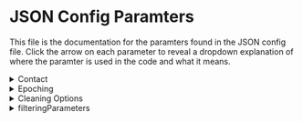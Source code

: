 # JSON Config Paramters

This file is the documentation for the paramters found in the JSON config file. Click the arrow on each parameter to reveal a dropdown explanation of where the paramter is used in the code and what it means. 

<!--CONTACT-->

<details>
<summary>Contact</summary>
Where: sendEmail function is called at the end of each fcp_# step, and contact is passed as a parameter.
<br>
Meaning: Email address to which to send pipeline’s progress updates (contained in square brackets, [ ])
</details>

<!--EPOCHING-->

<details>
  <summary>Epoching</summary>
  Where: fcp_1_TaskEpoching.
  <br>
  Meaning: Epoch the data into trials
  <br><br>
    <ul>
      <!--EPOCHING.PERIOD--> 
      <li>
        <details>
          <summary>Period</summary>
          Where: fcp_1_RestingStateEpoching, line 97
          <br>
          Meaning: Indicates epoch length for epoching resting state data
        </details>
      </li>
      <!--EPOCHING.TOTALTIME--> 
      <li>
        <details>
          <summary>Total time</summary>
          Where: Nowhere
          <br>
          Meaning: Relic from an older resting state epoch strategy. 
        </details>
      </li>
     <!--EPOCHING.HEADMOTION--> 
      <li>
        <details>
          <summary>Head motion</summary>
          Where: fcp_1_TaskEpoching
          <br>
          Meaning: Specifics for initial handling of head motion
          <br><br>
            <ul>
              <!--EPOCHING.HEADMOTION.THRESHOLDING-->
              <li>
              <details>
                <summary>Threshold</summary>
                Where: fcp_1_TaskEpoching in head motion correction
                <br>
                Meaning: Threshold for which to reject trials with head motion 
              </details>
            </li></ul>
        </details>
 </details>
 
 <!--CLEANING OPTIONS-->

<details>
  <summary>Cleaning Options</summary>
  Where: fcp_1_TaskEpoching
  <br>
  Meaning: Overall, gives options for how to handle artifacts, ICA, noisy trials, bad channels
  <br><br>
    <ul>
     <!--CLEANING OPTIONS.ARTIFACT--> 
      <li>
        <details>
          <summary>Artifact</summary>
          Where: fcp_1_TaskEpoching in artifact detection/rejection (all types)
          <br>
          Meaning: Specifies how we want to deal with various parts involved in detecting and rejecting different artifacts
          <br><br>
            <ul>
            <!--CLEANING OPTIONS.ARTIFACT.DETECTION--> 
            <li>
              <details>
                <summary>Detection</summary>
                Where: fcp_1_TaskEpoching in artifact detection
                <br>
                Meaning: “0” or “1” to indicate if we want to detect artifacts
              </details>
            </li>
            <!--CLEANING OPTIONS.ARTIFACT.REJECTION--> 
            <li>
              <details>
                <summary>Rejection</summary>
                Where: Nowhere: instead, in fcp_1_TaskEpoching under “Artifact Rejection”, there is a field “cfg.artfctdef.reject” that is equal to “complete” 
                <br>
                Meaning: Indicates how much we want to reject trials with artifacts (e.g. “complete” removes the entire trial)
              </details>
            </li>
            <!--CLEANING OPTIONS.ARTIFACT.MUSCLE--> 
            <li>
              <details>
                <summary>Muscle</summary>
                Where: fcp_1_TaskEpoching in artifact detection, setting up the cfg to call “ft_artifact_muscle”
                <br>
                Meaning: Configuration for muscle specifies how we want to deal with muscle artifacts 
              <br><br>
                <ul>
                  <!--CLEANING OPTIONS.ARTIFACT.MUSCLE.BPFILTER--> 
                  <li>
                    <details>
                      <summary>Bpfilter</summary>
                      Where: fcp_1_TaskEpoching in artifact detection, setting up the cfg to call “ft_artifact_muscle” 
                      <br>
                      Meaning: “Yes” or “no” to indicate whether or not we want to bandpass filter
                    </details>
                  </li>
                  <!--CLEANING OPTIONS.ARTIFACT.MUSCLE.BPFREQ--> 
                  <li>
                    <details>
                      <summary>Bpfreq</summary>
                      Where: fcp_1_TaskEpoching in artifact detection, setting up the cfg to call “ft_artifact_muscle” 
                      <br>
                      Meaning: [x,y] to specify what frequency band the filter should be
                    </details>
                  </li>
                  <!--CLEANING OPTIONS.ARTIFACT.MUSCLE.BPFILTORD--> 
                  <li>
                    <details>
                      <summary>Bpfiltord</summary>
                      Where: fcp_1_TaskEpoching in artifact detection, setting up the cfg to call “ft_artifact_muscle”
                      <br>
                      Meaning: Specifies the fiter orde
                    </details>
                  </li>
                  <!--CLEANING OPTIONS.ARTIFACT.MUSCLE.BPFILTTYPE--> 
                  <li>
                    <details>
                      <summary>Bpfilttype</summary>
                      Where: fcp_1_TaskEpoching in artifact detection, setting up the cfg to call “ft_artifact_muscle
                      <br>
                      Meaning: Specifies the type of filter (e.g. “but” for butterworth)
                    </details>
                  </li>
                  <!--CLEANING OPTIONS.ARTIFACT.MUSCLE.HILBERT--> 
                  <li>
                    <details>
                      <summary>Hilbert</summary>
                      Where:fcp_1_TaskEpoching in artifact detection, setting up the cfg to call “ft_artifact_muscle
                      <br>
                      Meaning: “Yes” or “no” to indicate if we want to perform a hilbert transform
                    </details>
                  </li>
                  <!--CLEANING OPTIONS.ARTIFACT.MUSCLE.BOXCAR--> 
                  <li>
                    <details>
                      <summary>Boxcar</summary>
                      Where: fcp_1_TaskEpoching in artifact detection, setting up the cfg to call “ft_artifact_muscle” 
                      <br>
                      Meaning: Specifies window length for the moving average filter. Also known as a boxcar car smoothing kernel or sliding average (aka window length
                    </details>
                  </li>
                  <!--CLEANING OPTIONS.ARTIFACT.MUSCLE.CUTOFF--> 
                  <li>
                    <details>
                      <summary>Cutoff</summary>
                      Where: fcp_1_TaskEpoching in artifact detection, setting up the cfg to call “ft_artifact_muscle”
                      <br>
                      Meaning: Specifies frequency at which to cut off the signal
                    </details>
                  </li>
                  <!--CLEANING OPTIONS.ARTIFACT.MUSCLE.TRLPADDING--> 
                  <li>
                    <details>
                      <summary>Trlpadding</summary>
                      Where: fcp_1_TaskEpoching in artifact detection, setting up the cfg to call “ft_artifact_muscle” 
                      <br>
                      Meaning: Allows data to be padded on either side of the trial with a specified length so that artifact detection/rejection are performed on those data segments (i.e. If you wish to include data prior to/post the trial are included) 
                    </details>
                  </li>
                  <!--CLEANING OPTIONS.ARTIFACT.MUSCLE.FLTPADDING--> 
                  <li>
                    <details>
                      <summary>Fltpadding</summary>
                      Where: fcp_1_TaskEpoching in artifact detection, setting up the cfg to call “ft_artifact_muscle” 
                      <br>
                      Meaning: Only used for filtering, not artifact detection. Since filters may cause edge effects detected in artifact-detection & mistaken for actual artifacts, we need filter padding. This reads additional data on either side before filtering.
                    </details>
                  </li>
                  <!--CLEANING OPTIONS.ARTIFACT.MUSCLE.ARTPADDING--> 
                  <li>
                    <details>
                      <summary>Artpadding</summary>
                      Where: fcp_1_TaskEpoching in artifact detection, setting up the cfg to call “ft_artifact_muscle” 
                      <br>
                      Meaning: Often, artifacts start/end a bit later than what is detected by the artifact detection system. Thus artifact padding is used to extend the artifact timeperiod on either side.
                    </details>
                  </li>
                </ul>
              </details>
            </li> 
            <!--CLEANING OPTIONS.ARTIFACT.JUMP--> 
            <li>
              <details>
                <summary>Jump</summary>
                Where: fcp_1_TaskEpoching in artifact detection
                <br>
                Meaning: Specifies how we want to deal with jump artifacts
                <br><br>
                  <ul>
                    <!--CLEANING OPTIONS.ARTIFACT.JUMP.CUTOFF--> 
                    <li>
                      <details>
                        <summary>Cutoff</summary>
                        Where: fcp_1_TaskEpoching in artifact detection
                        <br>
                        Meaning: Cutoff frequency indicating at what point the signal should be classified as a jump artifact 
                      </details>
                    </li>
                </ul>
              </details>
            </li>
            <!--CLEANING OPTIONS.ARTIFACT.ICACLEAN--> 
            <li>
              <details>
                <summary>icaClean</summary>
                Where: fcp_2_PreprocessingICA before we do/don’t run ICA
                <br>
                Meaning: “0” or “1” to indicacte whether or not we want to perform ICA
              </details>
            </li>
            <!--CLEANING OPTIONS.ARTIFACT.rmNOISYTRIALS--> 
            <li>
              <details>
                <summary>rmNoisyTrials</summary>
                Where: fcp_2_PreprocessingICA 
                <br>
                Meaning: “0” or “1” to specify whether or not we want to remove noisy trials (artifacts)
              </details>
            </li>
            <!--CLEANING OPTIONS.ARTIFACT.rmBADCHANNELS--> 
            <li>
              <details>
                <summary>rmBadChannels</summary>
                Where: fcp_3_ChannelRepair when checking if we want to remove channels
                <br>
                Meaning: “0” or “1” to indicate whether or not we want to remove bad channels (which we kept a list of from fcp_1)
              </details>
            </li>
          </ul>
    </details>
 </details>
  
 <!--FILTERING PARAMETERS-->

<details>
  <summary>filteringParameters</summary>
  Where: fcp_2_PreprocessingICA in setting up cfg for ft_preprocessing
  <br>
  Meaning: Overall, provides filtering specifications
  <br><br>
    <ul>
      <!--FILTERING PARAMETERS.CHANNEL--> 
      <li>
        <details>
          <summary>Channels</summary>
          Where: fcp_2_PreprocessingICA in setting up cfg for ft_preprocessing
          <br>
          Meaning: Specifies which data channels to look at: (1. MEG- replaced by all MEG channels, 2. MEGREF-replaced by all MEG reference channels, 3. REFGRAD, 4. REFMAG)
        </details>
      </li>
      <!--FILTERING PARAMETERS.DFTFILTER--> 
      <li>
        <details>
          <summary>Dftfilter</summary>
          Where: fcp_2_PreprocessingICA in setting up cfg for ft_preprocessing
          <br>
          Meaning: “Yes” or “no” to indicate whether or not we want to apply a notch filter to the data to remove the 50Hz
 or 60Hz line noise components ('zeroing').
        </details>
      </li>
     <!--FILTERING PARAMETERS.DFTFREQ--> 
      <li>
        <details>
          <summary>DFTFREQ</summary>
          Where: fcp_2_PreprocessingICA in setting up cfg for ft_preprocessing
          <br>
          Meaning: Indicates whether the frequency to filter out is 50 or 60Hz. 
        </details>
      </li>
      <!--FILTERING PARAMETERS.BPFILTER--> 
      <li>
        <details>
          <summary>Bpfilter</summary>
          Where: fcp_2_PreprocessingICA in setting up cfg for ft_preprocessing
          <br>
          Meaning: “Yes” or “not” to indicate if we want to do a bandpass filter 
        </details>
      </li>
      <!--FILTERING PARAMETERS.BPFREQ--> 
      <li>
        <details>
          <summary>Bpfreq/summary>
          Where: fcp_2_PreprocessingICA in setting up cfg for ft_preprocessing
          <br>
          Meaning: [x,y] to specify what frequency band the filter should be
        </details>
      </li>
      <!--FILTERING PARAMETERS.BPFILTORD--> 
      <li>
        <details>
          <summary>Bpfiltord</summary>
          Where: fcp_2_PreprocessingICA in setting up cfg for ft_preprocessing
          <br>
          Meaning: Specifies the filter order
        </details>
      </li>
      <!--FILTERING PARAMETERS.SAMPLERATE--> 
      <li>
        <details>
          <summary>sampleRate</summary>
          Where: fcp_2_PreprocessingICA for downsampling data AND fcp_4_beamforming to resample the data
          <br>
          Meaning: Rate at which data is sampled (how many data points per second) 
        </details>
      </li>
      <!--FILTERING PARAMETERS.CTFLAYOUR--> 
      <li>
        <details>
          <summary>CTFlayout</summary>
          Where: End of fcp_2_5_checkpoint for displaying ica channels functio
          <br>
          Meaning: Indicates which MEG model you’re using (here, the CTF 151 model) so that it can plot results on a 2D image of the head with proper electrode positions.
        </details>
      </li>
 </details>
